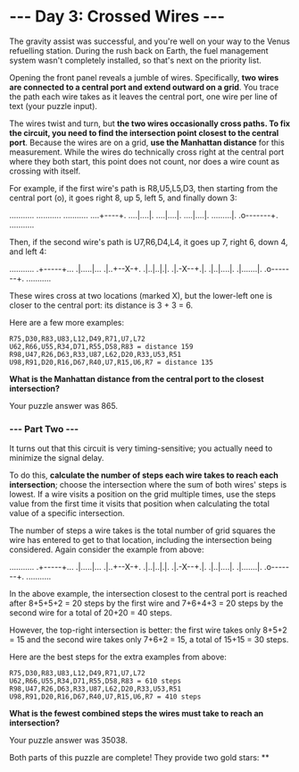 # --- Day 3: Crossed Wires ---

The gravity assist was successful, and you're well on your way to the Venus refuelling station. During the rush back on Earth, the fuel management system wasn't completely installed, so that's next on the priority list.

Opening the front panel reveals a jumble of wires. Specifically, **two wires are connected to a central port and extend outward on a grid**. You trace the path each wire takes as it leaves the central port, one wire per line of text (your puzzle input).

The wires twist and turn, but **the two wires occasionally cross paths. To fix the circuit, you need to find the intersection point closest to the central port**. Because the wires are on a grid, **use the Manhattan distance** for this measurement. While the wires do technically cross right at the central port where they both start, this point does not count, nor does a wire count as crossing with itself.

For example, if the first wire's path is R8,U5,L5,D3, then starting from the central port (o), it goes right 8, up 5, left 5, and finally down 3:

...........
...........
...........
....+----+.
....|....|.
....|....|.
....|....|.
.........|.
.o-------+.
...........

Then, if the second wire's path is U7,R6,D4,L4, it goes up 7, right 6, down 4, and left 4:

...........
.+-----+...
.|.....|...
.|..+--X-+.
.|..|..|.|.
.|.-X--+.|.
.|..|....|.
.|.......|.
.o-------+.
...........

These wires cross at two locations (marked X), but the lower-left one is closer to the central port: its distance is 3 + 3 = 6.

Here are a few more examples:

    R75,D30,R83,U83,L12,D49,R71,U7,L72
    U62,R66,U55,R34,D71,R55,D58,R83 = distance 159
    R98,U47,R26,D63,R33,U87,L62,D20,R33,U53,R51
    U98,R91,D20,R16,D67,R40,U7,R15,U6,R7 = distance 135

**What is the Manhattan distance from the central port to the closest intersection?**

Your puzzle answer was 865.
### --- Part Two ---

It turns out that this circuit is very timing-sensitive; you actually need to minimize the signal delay.

To do this, **calculate the number of steps each wire takes to reach each intersection**; choose the intersection where the sum of both wires' steps is lowest. If a wire visits a position on the grid multiple times, use the steps value from the first time it visits that position when calculating the total value of a specific intersection.

The number of steps a wire takes is the total number of grid squares the wire has entered to get to that location, including the intersection being considered. Again consider the example from above:

...........
.+-----+...
.|.....|...
.|..+--X-+.
.|..|..|.|.
.|.-X--+.|.
.|..|....|.
.|.......|.
.o-------+.
...........

In the above example, the intersection closest to the central port is reached after 8+5+5+2 = 20 steps by the first wire and 7+6+4+3 = 20 steps by the second wire for a total of 20+20 = 40 steps.

However, the top-right intersection is better: the first wire takes only 8+5+2 = 15 and the second wire takes only 7+6+2 = 15, a total of 15+15 = 30 steps.

Here are the best steps for the extra examples from above:

    R75,D30,R83,U83,L12,D49,R71,U7,L72
    U62,R66,U55,R34,D71,R55,D58,R83 = 610 steps
    R98,U47,R26,D63,R33,U87,L62,D20,R33,U53,R51
    U98,R91,D20,R16,D67,R40,U7,R15,U6,R7 = 410 steps

**What is the fewest combined steps the wires must take to reach an intersection?**

Your puzzle answer was 35038.

Both parts of this puzzle are complete! They provide two gold stars: **